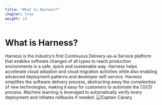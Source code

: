 ```yaml
---
title: "What is Harness?"
chapter: true
weight: 14
---
```


# What is Harness?

Harness is the industry’s first Continuous Delivery-as-a-Service platform that enables software changes of all types to reach production environments in a safe, quick and sustainable way. Harness helps accelerate cloud adoption and cloud migration activities while also enabling advanced deployment patterns and developer self-service. Harness simplifies the software delivery process, abstracting away the complexities of new technologies, making it easy for customers to automate the CI/CD process. Machine learning is leveraged to automatically verify every deployment and initiates rollbacks if needed.
![Captain Canary](../../images/canary-standing-1.png "Captain Canary")

